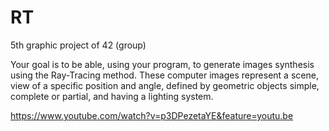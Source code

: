 # RT

5th graphic project of 42 (group)

Your goal is to be able, using your program, to generate images
synthesis using the Ray-Tracing method. These computer images represent a
scene, view of a specific position and angle, defined by geometric objects
simple, complete or partial, and having a lighting system.

https://www.youtube.com/watch?v=p3DPezetaYE&feature=youtu.be
